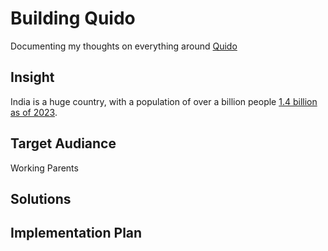 # Building Quido

Documenting my thoughts on everything around [Quido](https://quido.club)

## Insight

India is a huge country, with a population of over a billion people [1.4 billion as of 2023](https://www.worldometers.info/world-population/india-population/).

## Target Audiance

Working Parents

## Solutions

## Implementation Plan
